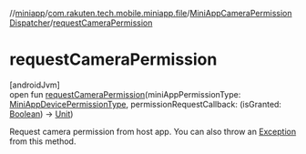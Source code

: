 //[miniapp](../../../index.md)/[com.rakuten.tech.mobile.miniapp.file](../index.md)/[MiniAppCameraPermissionDispatcher](index.md)/[requestCameraPermission](request-camera-permission.md)

# requestCameraPermission

[androidJvm]\
open fun [requestCameraPermission](request-camera-permission.md)(miniAppPermissionType: [MiniAppDevicePermissionType](../../com.rakuten.tech.mobile.miniapp.permission/-mini-app-device-permission-type/index.md), permissionRequestCallback: (isGranted: [Boolean](https://kotlinlang.org/api/latest/jvm/stdlib/kotlin/-boolean/index.html)) -&gt; [Unit](https://kotlinlang.org/api/latest/jvm/stdlib/kotlin/-unit/index.html))

Request camera permission from host app. You can also throw an [Exception](https://kotlinlang.org/api/latest/jvm/stdlib/kotlin/-exception/index.html) from this method.
